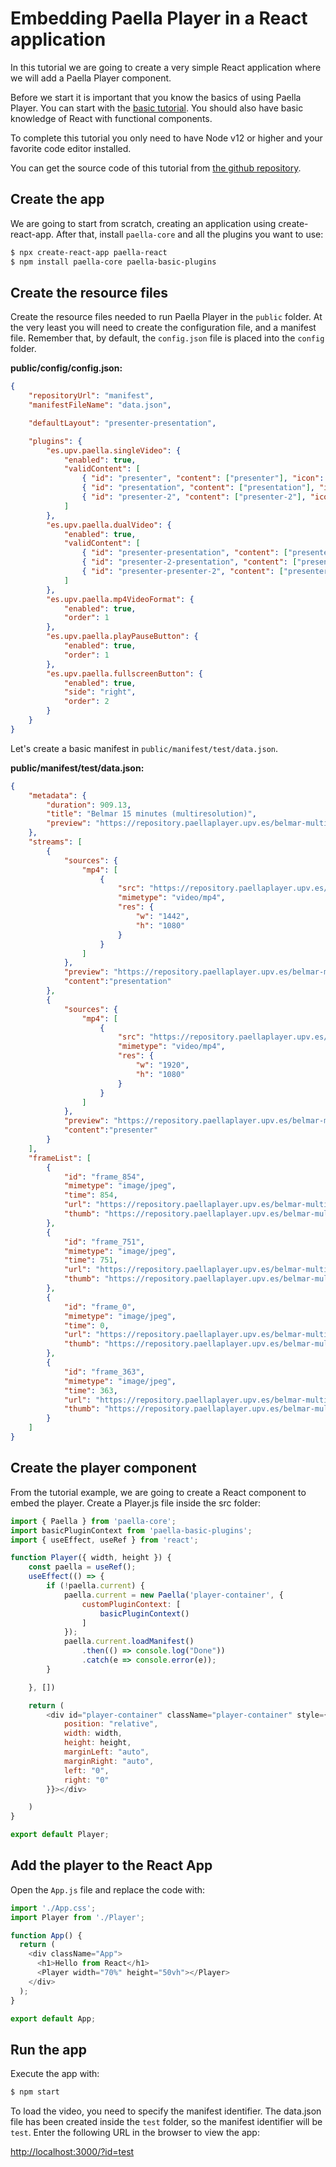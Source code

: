 # Embedding Paella Player in a React application

In this tutorial we are going to create a very simple React application where we will add a Paella Player component.

Before we start it is important that you know the basics of using Paella Player. You can start with the [basic tutorial](tutorial.md). You should also have basic knowledge of React with functional components.

To complete this tutorial you only need to have Node v12 or higher and your favorite code editor installed.

You can get the source code of this tutorial from [the github repository](https://github.com/polimediaupv/paella-react-tutorial).



## Create the app

We are going to start from scratch, creating an application using create-react-app. After that, install `paella-core` and all the plugins you want to use:

```sh
$ npx create-react-app paella-react
$ npm install paella-core paella-basic-plugins
```



## Create the resource files

Create the resource files needed to run Paella Player in the `public` folder. At the very least you will need to create the configuration file, and a manifest file. Remember that, by default, the `config.json` file is placed into the `config` folder.

**public/config/config.json:**

```json
{
    "repositoryUrl": "manifest",
    "manifestFileName": "data.json",

    "defaultLayout": "presenter-presentation",

    "plugins": {
        "es.upv.paella.singleVideo": {
            "enabled": true,
            "validContent": [
                { "id": "presenter", "content": ["presenter"], "icon": "present-mode-2.svg", "title": "Presenter" },
                { "id": "presentation", "content": ["presentation"], "icon": "present-mode-1.svg", "title": "Presentation" },
                { "id": "presenter-2", "content": ["presenter-2"], "icon": "present-mode-1.svg", "title": "Presentation" }
            ]
        },
        "es.upv.paella.dualVideo": {
            "enabled": true,
            "validContent": [
                { "id": "presenter-presentation", "content": ["presenter","presentation"], "icon": "present-mode-3.svg", "title": "Presenter and presentation" },
                { "id": "presenter-2-presentation", "content": ["presenter-2","presentation"], "icon": "present-mode-3.svg", "title": "Presenter and presentation" },
                { "id": "presenter-presenter-2", "content": ["presenter","presenter-2"], "icon": "present-mode-3.svg", "title": "Presenter and presentation" }
            ]
        },
        "es.upv.paella.mp4VideoFormat": {
            "enabled": true,
            "order": 1
        },
        "es.upv.paella.playPauseButton": {
            "enabled": true,
            "order": 1
        },
        "es.upv.paella.fullscreenButton": {
            "enabled": true,
            "side": "right",
            "order": 2
        }
    }
}
```

Let's create a basic manifest in `public/manifest/test/data.json`.

**public/manifest/test/data.json:**

```json
{
    "metadata": {
        "duration": 909.13,
        "title": "Belmar 15 minutes (multiresolution)",
        "preview": "https://repository.paellaplayer.upv.es/belmar-multiresolution/preview/belmar-preview.jpg"
    },
    "streams": [
        {
            "sources": {
                "mp4": [
                    {
                        "src": "https://repository.paellaplayer.upv.es/belmar-multiresolution/media/720-presentation.mp4",
                        "mimetype": "video/mp4",
                        "res": {
                            "w": "1442",
                            "h": "1080"
                        }
                    }
                ]
            },
            "preview": "https://repository.paellaplayer.upv.es/belmar-multiresolution/preview/presentation_cut.jpg",
            "content":"presentation"
        },
        {
            "sources": {
                "mp4": [
                    {
                        "src": "https://repository.paellaplayer.upv.es/belmar-multiresolution/media/720-presenter.mp4",
                        "mimetype": "video/mp4",
                        "res": {
                            "w": "1920",
                            "h": "1080"
                        }
                    }
                ]
            },
            "preview": "https://repository.paellaplayer.upv.es/belmar-multiresolution/preview/presenter_cut.jpg",
            "content":"presenter"
        }
    ],
    "frameList": [
        {
            "id": "frame_854",
            "mimetype": "image/jpeg",
            "time": 854,
            "url": "https://repository.paellaplayer.upv.es/belmar-multiresolution/slides/3d90109c-9608-44c1-8660-fce3f216d716/presentation_cut.jpg",
            "thumb": "https://repository.paellaplayer.upv.es/belmar-multiresolution/slides/403de1df-aa66-44c0-b600-7683acf249b8/presentation_cut.jpg"
        },
        {
            "id": "frame_751",
            "mimetype": "image/jpeg",
            "time": 751,
            "url": "https://repository.paellaplayer.upv.es/belmar-multiresolution/slides/598bd2ba-4fef-4886-884e-0ab82176f13d/presentation_cut.jpg",
            "thumb": "https://repository.paellaplayer.upv.es/belmar-multiresolution/slides/73a6564c-b2d6-4896-b0f1-38129dde2c85/presentation_cut.jpg"
        },
        {
            "id": "frame_0",
            "mimetype": "image/jpeg",
            "time": 0,
            "url": "https://repository.paellaplayer.upv.es/belmar-multiresolution/slides/7dc22bee-14f3-442c-8f0d-30d8b68c8604/presentation_cut.jpg",
            "thumb": "https://repository.paellaplayer.upv.es/belmar-multiresolution/slides/46561b90-85b3-4ad7-a986-cdd9b52ae02b/presentation_cut.jpg"
        },
        {
            "id": "frame_363",
            "mimetype": "image/jpeg",
            "time": 363,
            "url": "https://repository.paellaplayer.upv.es/belmar-multiresolution/slides/d3194d9b-8f65-403b-a639-9de4311a283b/presentation_cut.jpg",
            "thumb": "https://repository.paellaplayer.upv.es/belmar-multiresolution/slides/4505b6d9-8a0c-4809-ade3-840e743188ed/presentation_cut.jpg"
        }
    ]
}
```



## Create the player component

From the tutorial example, we are going to create a React component to embed the player. Create a Player.js file inside the src folder:

```javascript
import { Paella } from 'paella-core';
import basicPluginContext from 'paella-basic-plugins';
import { useEffect, useRef } from 'react';

function Player({ width, height }) {
    const paella = useRef();
    useEffect(() => {
        if (!paella.current) {
            paella.current = new Paella('player-container', {
                customPluginContext: [
                    basicPluginContext()
                ]
            });
            paella.current.loadManifest()
                .then(() => console.log("Done"))
                .catch(e => console.error(e));
        }

    }, [])

    return (
        <div id="player-container" className="player-container" style={{
            position: "relative",
            width: width,
            height: height,
            marginLeft: "auto",
            marginRight: "auto",
            left: "0",
            right: "0"
        }}></div>

    )
}

export default Player;
```



## Add the player to the React App

Open the `App.js` file and replace the code with:

```javascript
import './App.css';
import Player from './Player';

function App() {
  return (
    <div className="App">
      <h1>Hello from React</h1>
      <Player width="70%" height="50vh"></Player>
    </div>
  );
}

export default App;
```



## Run the app

Execute the app with:

```sh
$ npm start
```

To load the video, you need to specify the manifest identifier. The data.json file has been created inside the `test` folder, so the manifest identifier will be `test`. Enter the following URL in the browser to view the app:

[http://localhost:3000/?id=test](http://localhost:3000/?id=test)



